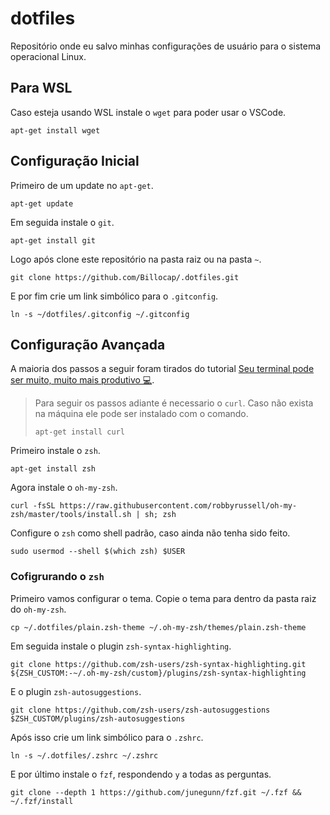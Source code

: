 # dotfiles

Repositório onde eu salvo minhas configurações de usuário para o sistema operacional Linux.

## Para WSL
Caso esteja usando WSL instale o `wget` para poder usar o VSCode.
```
apt-get install wget
```

## Configuração Inicial
Primeiro de um update no `apt-get`.
```shell
apt-get update
```
Em seguida instale o `git`.
```shell
apt-get install git
```
Logo após clone este repositório na pasta raiz ou na pasta `~`.
```shell
git clone https://github.com/Billocap/.dotfiles.git
```
E por fim crie um link simbólico para o `.gitconfig`.
```shell
ln -s ~/dotfiles/.gitconfig ~/.gitconfig
```

## Configuração Avançada
A maioria dos passos a seguir foram tirados do tutorial [Seu terminal pode ser muito, muito mais produtivo 💻](https://ivanaugustobd.medium.com/seu-terminal-pode-ser-muito-muito-mais-produtivo-3159c8ef77b2).
> Para seguir os passos adiante é necessario o `curl`. Caso não exista na máquina ele pode ser instalado com o comando.
> ```shell
> apt-get install curl
> ```
Primeiro instale o `zsh`.
```shell
apt-get install zsh
```
Agora instale o `oh-my-zsh`.
```shell
curl -fsSL https://raw.githubusercontent.com/robbyrussell/oh-my-zsh/master/tools/install.sh | sh; zsh
```
Configure o `zsh` como shell padrão, caso ainda não tenha sido feito.
```shell
sudo usermod --shell $(which zsh) $USER
```

### Cofigrurando o `zsh`
Primeiro vamos configurar o tema. Copie o tema para dentro da pasta raiz do `oh-my-zsh`.
```shell
cp ~/.dotfiles/plain.zsh-theme ~/.oh-my-zsh/themes/plain.zsh-theme
```
Em seguida instale o plugin `zsh-syntax-highlighting`.
```shell
git clone https://github.com/zsh-users/zsh-syntax-highlighting.git ${ZSH_CUSTOM:-~/.oh-my-zsh/custom}/plugins/zsh-syntax-highlighting
```
E o plugin `zsh-autosuggestions`.
```shell
git clone https://github.com/zsh-users/zsh-autosuggestions $ZSH_CUSTOM/plugins/zsh-autosuggestions
```
Após isso crie um link simbólico para o `.zshrc`.
```shell
ln -s ~/.dotfiles/.zshrc ~/.zshrc
```
E por último instale o `fzf`, respondendo `y` a todas as perguntas.
```shell
git clone --depth 1 https://github.com/junegunn/fzf.git ~/.fzf && ~/.fzf/install
```